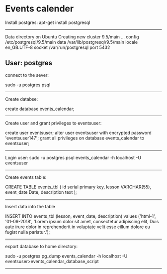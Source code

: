 # Events calender


Install postgres:
apt-get install postgresql

-----------------------------
Data directory on Ubuntu
Creating new cluster 9.5/main ...
  config /etc/postgresql/9.5/main
  data   /var/lib/postgresql/9.5/main
  locale en_GB.UTF-8
  socket /var/run/postgresql
  port   5432

User: postgres
-----------------------------

connect to the sever: 

sudo -u postgres psql

-----------------------------

Create databse: 

create database events_calendar;

-----------------------------

Create user and grant privileges to eventsuser: 

create user eventsuser;
alter user eventsuser with encrypted password 'eventsuser147';
grant all privileges on database events_calendar to eventsuser;

-----------------------------

Login user: 
sudo -u postgres psql events_calendar -h localhost -U eventsuser

-----------------------------
Create events table:

CREATE TABLE events_tbl (
id serial primary key,
lesson VARCHAR(55),
event_date Date,
description text
);


-----------------------------

Insert data into the table

INSERT INTO events_tbl (lesson, event_date, description) values ('html-1',
       '01-09-2018', 'Lorem ipsum dolor sit amet, consectetur adipiscing elit, Duis aute irure dolor in reprehenderit in voluptate velit esse cillum dolore eu fugiat nulla pariatur.');

-----------------------------

export database to home directory:

sudo -u postgres pg_dump  events_calendar -h localhost -U eventsuser>events_calendar_database_script

-----------------------------

